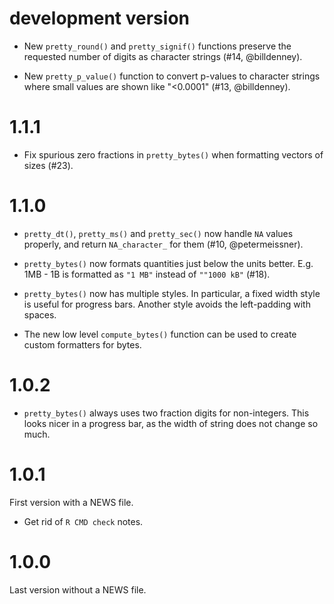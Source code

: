 
# development version

* New `pretty_round()` and `pretty_signif()` functions preserve the requested
  number of digits as character strings (#14, @billdenney).

* New `pretty_p_value()` function to convert p-values to character strings
  where small values are shown like "<0.0001" (#13, @billdenney).

# 1.1.1

* Fix spurious zero fractions in `pretty_bytes()` when formatting
  vectors of sizes (#23).

# 1.1.0

* `pretty_dt()`, `pretty_ms()` and `pretty_sec()` now handle `NA` values
  properly, and return `NA_character_` for them (#10, @petermeissner).

* `pretty_bytes()` now formats quantities just below the units better.
  E.g. 1MB - 1B is formatted as `"1 MB"` instead of `""1000 kB"` (#18).

* `pretty_bytes()` now has multiple styles. In particular, a fixed width
  style is useful for progress bars. Another style avoids the left-padding
  with spaces.

* The new low level `compute_bytes()` function can be used to create
  custom formatters for bytes.

# 1.0.2

* `pretty_bytes()` always uses two fraction digits for non-integers.
  This looks nicer in a progress bar, as the width of string does not
  change so much.

# 1.0.1

First version with a NEWS file.

* Get rid of `R CMD check` notes.

# 1.0.0

Last version without a NEWS file.
